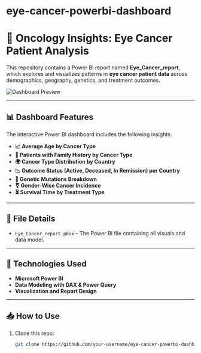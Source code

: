 # eye-cancer-powerbi-dashboard
# 🧿 Oncology Insights: Eye Cancer Patient Analysis

This repository contains a Power BI report named **Eye_Cancer_report**, which explores and visualizes patterns in **eye cancer patient data** across demographics, geography, genetics, and treatment outcomes.

![Dashboard Preview](f12ee1e4-264d-4a9f-9841-3c12e63868b7.png)

---

## 📊 Dashboard Features

The interactive Power BI dashboard includes the following insights:

- **📈 Average Age by Cancer Type**
- **🍩 Patients with Family History by Cancer Type**
- **🌍 Cancer Type Distribution by Country**
- **📉 Outcome Status (Active, Deceased, In Remission) per Country**
- **🧬 Genetic Mutations Breakdown**
- **⚧️ Gender-Wise Cancer Incidence**
- **⏳ Survival Time by Treatment Type**

---

## 📂 File Details

- `Eye_Cancer_report.pbix` – The Power BI file containing all visuals and data model.

---

## 🔧 Technologies Used

- **Microsoft Power BI**
- **Data Modeling with DAX & Power Query**
- **Visualization and Report Design**

---

## 📥 How to Use

1. Clone this repo:
   ```bash
   git clone https://github.com/your-username/eye-cancer-powerbi-dashboard.git

